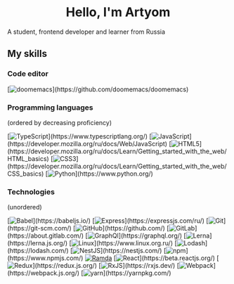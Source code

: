 <h1 align="center">Hello, I'm Artyom</h1>

A student, frontend developer and learner from Russia

<h2>My skills</h2>

  <h3>Code editor</h3>

  [![doomemacs](https://img.shields.io/badge/-doomemacs-EFEADB?logo="GNUEmacs")](https://github.com/doomemacs/doomemacs)
  
  <h3>Programming languages</h3>
  
  (ordered by decreasing proficiency)
  
  [![TypeScript](https://img.shields.io/badge/-TypeScript-FFFFFF?logo="TypeScript")](https://www.typescriptlang.org/)
  [![JavaScript](https://img.shields.io/badge/-JavaScript-black?logo="JavaScript")](https://developer.mozilla.org/ru/docs/Web/JavaScript)
  [![HTML5](https://img.shields.io/badge/-HTML5-FFFFFF?logo="HTML5")](https://developer.mozilla.org/ru/docs/Learn/Getting_started_with_the_web/HTML_basics)
  [![CSS3](https://img.shields.io/badge/-CSS3-006BC0?logo="CSS3")](https://developer.mozilla.org/ru/docs/Learn/Getting_started_with_the_web/CSS_basics)
  [![Python](https://img.shields.io/badge/-Python-FFDC51?logo="Python")](https://www.python.org/)
  
  <h3>Technologies</h3>
  
  (unordered)
  
  [![Babel](https://img.shields.io/badge/-Babel-3B3C38?logo="Babel")](https://babeljs.io/)
  [![Express](https://img.shields.io/badge/-Express-black?logo="Express")](https://expressjs.com/ru/)
  [![Git](https://img.shields.io/badge/-git-E7E6DE?logo="Git")](https://git-scm.com/)
  [![GitHub](https://img.shields.io/badge/-GitHub-1C2128?logo="GitHub")](https://github.com/)
  [![GitLab](https://img.shields.io/badge/-GitLab-FFFFFF?logo="GitLab")](https://about.gitlab.com/)
  [![GraphQl](https://img.shields.io/badge/-GraphQl-171E26?logo="GraphQl")](https://graphql.org/)
  [![Lerna](https://img.shields.io/badge/-Lerna-1F2937?logo="Lerna")](https://lerna.js.org/)
  [![Linux](https://img.shields.io/badge/-Linux-2E3325?logo="Linux")](https://www.linux.org.ru/)
  [![Lodash](https://img.shields.io/badge/-Lodash-FFFFFF?logo="Lodash")](https://lodash.com/)
  [![NestJS](https://img.shields.io/badge/-NestJS-0E0E10?logo="NestJS")](https://nestjs.com/)
  [![npm](https://img.shields.io/badge/-npm-FFFFFF?logo="npm")](https://www.npmjs.com/)
  [![Ramda](https://img.shields.io/badge/-Ramda-884499)](https://ramdajs.com/)
  [![React](https://img.shields.io/badge/-React-23272F?logo="React")](https://beta.reactjs.org/)
  [![Redux](https://img.shields.io/badge/-Redux-593D88?logo="Redux")](https://redux.js.org/)
  [![RxJS](https://img.shields.io/badge/-RxJs-D81B60?logo="ReactiveX")](https://rxjs.dev/)
  [![Webpack](https://img.shields.io/badge/-Webpack-101619?logo="Webpack")](https://webpack.js.org/)
  [![yarn](https://img.shields.io/badge/-yarn-FFFFFF?logo="yarn")](https://yarnpkg.com/)
